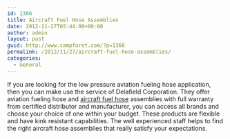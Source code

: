 ```yaml
---
id: 1366
title: Aircraft Fuel Hose Assemblies
date: 2012-11-27T05:44:00+00:00
author: admin
layout: post
guid: http://www.campforet.com/?p=1366
permalink: /2012/11/27/aircraft-fuel-hose-assemblies/
categories:
  - General
---
```

If you are looking for the low pressure aviation fueling hose application, then you can make use the service of Delafield Corporation. They offer aviation fueling hose and [aircraft fuel hose](http://www.dftcorp.com/products/hose/aircraft-hose/) assemblies with full warranty from certified distributor and manufacturer, you can access all brands and choose your choice of one within your budget. These products are flexible and have kink resistant capabilities. The well experienced staff helps to find the right aircraft hose assemblies that really satisfy your expectations.